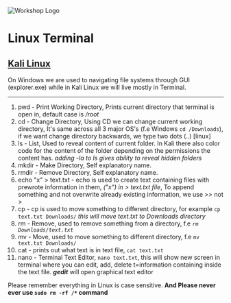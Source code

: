 ![Workshop Logo](https://cdn.discordapp.com/attachments/1096720092374499338/1196472002207289364/workshop_white.png)

# Linux Terminal
## [Kali Linux](https://www.kali.org/)

On Windows we are used to navigating file systems through GUI (explorer.exe) while in Kali Linux we will live mostly in Terminal.

---
1. pwd - Print Working Directory, Prints current directory that terminal is open in, default case is _/root_
2. cd - Change Directory, Using CD we can change current working directory, It's same across all 3 major OS's (f.e Windows `cd /Downloads`), if we want change directory backwards, we type two dots (..) [linux]
3. ls - List, Used to reveal content of current folder. In Kali there also color code for the content of the folder depending on the permissions the content has. _adding -la to ls gives ability to reveal hidden folders_
4. mkdir - Make Directory, Self explanatory name.
5. rmdir - Remove Directory, Self explanatory name.
6. echo "x" > text.txt - echo is used to create text containing files with prewrote information in them, _("x") in > text.txt file_, To append something and not overwrite already existing information, we use _>>_ not _>_
7. cp - cp is used to move something to different directory, for example `cp text.txt Downloads/` _this will move text.txt to Downloads directory_
8. rm - Remove, used to remove something from a directory, f.e _`rm Downloads/text.txt`_
9. mv - Move, used to move something to different directory, f.e `mv text.txt Downloads/`
10. cat - prints out what text is in text file, `cat text.txt`
11. nano - Terminal Text Editor, `nano text.txt`, this will show new screen in terminal where you can edit, add, delete t=information containing inside the text file. **_gedit_** will open graphical text editor

Please remember everything in Linux is case sensitive.
**And Please never ever use  `sudo rm -rf /*` command**
